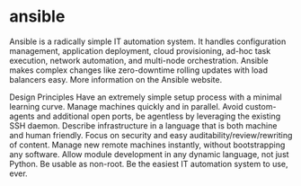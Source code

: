 # ansible
Ansible is a radically simple IT automation system. It handles configuration management, application deployment, cloud provisioning, ad-hoc task execution, network automation, and multi-node orchestration. Ansible makes complex changes like zero-downtime rolling updates with load balancers easy. More information on the Ansible website.

Design Principles
Have an extremely simple setup process with a minimal learning curve.
Manage machines quickly and in parallel.
Avoid custom-agents and additional open ports, be agentless by leveraging the existing SSH daemon.
Describe infrastructure in a language that is both machine and human friendly.
Focus on security and easy auditability/review/rewriting of content.
Manage new remote machines instantly, without bootstrapping any software.
Allow module development in any dynamic language, not just Python.
Be usable as non-root.
Be the easiest IT automation system to use, ever.
